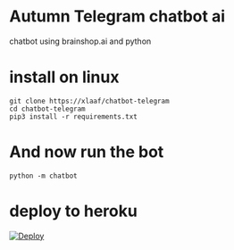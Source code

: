 # Autumn Telegram chatbot ai

chatbot using brainshop.ai and python

# install on linux

    git clone https://xlaaf/chatbot-telegram
    cd chatbot-telegram
    pip3 install -r requirements.txt

# And now run the bot

    python -m chatbot

# deploy to heroku
  
[![Deploy](https://www.herokucdn.com/deploy/button.svg)](https://heroku.com/deploy?template=https://github.com/famouskaykay/Autumn)

